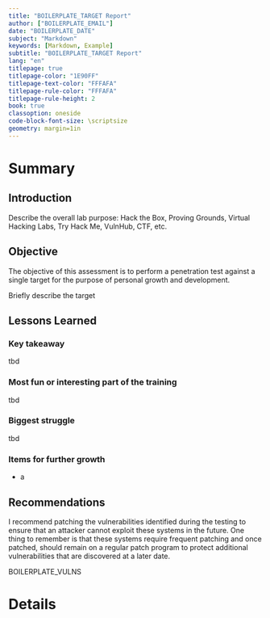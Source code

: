 ```yaml
---
title: "BOILERPLATE_TARGET Report"
author: ["BOILERPLATE_EMAIL"]
date: "BOILERPLATE_DATE"
subject: "Markdown"
keywords: [Markdown, Example]
subtitle: "BOILERPLATE_TARGET Report"
lang: "en"
titlepage: true
titlepage-color: "1E90FF"
titlepage-text-color: "FFFAFA"
titlepage-rule-color: "FFFAFA"
titlepage-rule-height: 2
book: true
classoption: oneside
code-block-font-size: \scriptsize
geometry: margin=1in
---
```

# Summary

## Introduction

Describe the overall lab purpose: Hack the Box, Proving Grounds, Virtual Hacking Labs, Try Hack Me, VulnHub, CTF, etc.

## Objective

The objective of this assessment is to perform a penetration test against a single target for the purpose of personal growth and development.

Briefly describe the target

## Lessons Learned

### Key takeaway

tbd

### Most fun or interesting part of the training

tbd

### Biggest struggle

tbd

### Items for further growth

- a

## Recommendations

I recommend patching the vulnerabilities identified during the testing to ensure that an attacker cannot exploit these systems in the future.  One thing to remember is that these systems require frequent patching and once patched, should remain on a regular patch program to protect additional vulnerabilities that are discovered at a later date.

BOILERPLATE_VULNS

# Details
